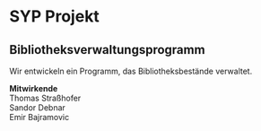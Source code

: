 # SYP Projekt
## Bibliotheksverwaltungsprogramm

Wir entwickeln ein Programm, das Bibliotheksbestände verwaltet.

**Mitwirkende**\
Thomas Straßhofer\
Sandor Debnar\
Emir Bajramovic
